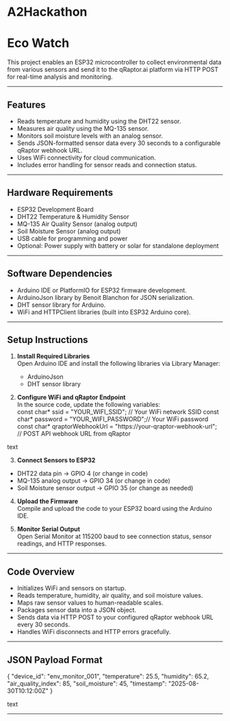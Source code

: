 # A2Hackathon

# Eco Watch

This project enables an ESP32 microcontroller to collect environmental data from various sensors and send it to the qRaptor.ai platform via HTTP POST for real-time analysis and monitoring.

---

## Features

- Reads temperature and humidity using the DHT22 sensor.
- Measures air quality using the MQ-135 sensor.
- Monitors soil moisture levels with an analog sensor.
- Sends JSON-formatted sensor data every 30 seconds to a configurable qRaptor webhook URL.
- Uses WiFi connectivity for cloud communication.
- Includes error handling for sensor reads and connection status.

---

## Hardware Requirements

- ESP32 Development Board
- DHT22 Temperature & Humidity Sensor
- MQ-135 Air Quality Sensor (analog output)
- Soil Moisture Sensor (analog output)
- USB cable for programming and power
- Optional: Power supply with battery or solar for standalone deployment

---

## Software Dependencies

- Arduino IDE or PlatformIO for ESP32 firmware development.
- ArduinoJson library by Benoit Blanchon for JSON serialization.
- DHT sensor library for Arduino.
- WiFi and HTTPClient libraries (built into ESP32 Arduino core).

---

## Setup Instructions

1. **Install Required Libraries**  
   Open Arduino IDE and install the following libraries via Library Manager:  
   - ArduinoJson  
   - DHT sensor library

2. **Configure WiFi and qRaptor Endpoint**  
   In the source code, update the following variables:  
const char* ssid = "YOUR_WIFI_SSID"; // Your WiFi network SSID
const char* password = "YOUR_WIFI_PASSWORD";// Your WiFi password
const char* qraptorWebhookUrl = "https://your-qraptor-webhook-url"; // POST API webhook URL from qRaptor

text

3. **Connect Sensors to ESP32**  
- DHT22 data pin → GPIO 4 (or change in code)  
- MQ-135 analog output → GPIO 34 (or change in code)  
- Soil Moisture sensor output → GPIO 35 (or change as needed)  

4. **Upload the Firmware**  
Compile and upload the code to your ESP32 board using the Arduino IDE.

5. **Monitor Serial Output**  
Open Serial Monitor at 115200 baud to see connection status, sensor readings, and HTTP responses.

---

## Code Overview

- Initializes WiFi and sensors on startup.
- Reads temperature, humidity, air quality, and soil moisture values.
- Maps raw sensor values to human-readable scales.
- Packages sensor data into a JSON object.
- Sends data via HTTP POST to your configured qRaptor webhook URL every 30 seconds.
- Handles WiFi disconnects and HTTP errors gracefully.

---

## JSON Payload Format

{
"device_id": "env_monitor_001",
"temperature": 25.5,
"humidity": 65.2,
"air_quality_index": 85,
"soil_moisture": 45,
"timestamp": "2025-08-30T10:12:00Z"
}

text

---

